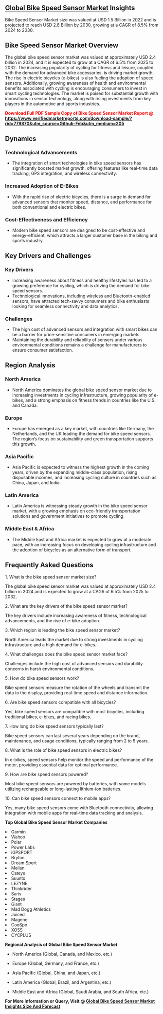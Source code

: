 <h2><a href="https://www.verifiedmarketreports.com/download-sample/?rid=779870&amp;utm_source=Github&amp;utm_medium=205" target="_blank">Global Bike Speed Sensor Market</a> Insights</h2><p>Bike Speed Sensor Market size was valued at USD 1.5 Billion in 2022 and is projected to reach USD 2.8 Billion by 2030, growing at a CAGR of 8.5% from 2024 to 2030.</p><p> <h2>Bike Speed Sensor Market Overview</h2> <p>The global bike speed sensor market was valued at approximately USD 2.4 billion in 2024, and it is expected to grow at a CAGR of 6.5% from 2025 to 2032. The increasing popularity of cycling for fitness and leisure, coupled with the demand for advanced bike accessories, is driving market growth. The rise in electric bicycles (e-bikes) is also fueling the adoption of speed sensors. Additionally, growing awareness of health and environmental benefits associated with cycling is encouraging consumers to invest in smart cycling technologies. The market is poised for substantial growth with innovations in sensor technology, along with rising investments from key players in the automotive and sports industries.</p> <p><strong><p><span class=""><span style="color: #ff0000;"><strong>Download Full PDF Sample Copy of Bike Speed Sensor Market Report</strong> @ </span><a href="https://www.verifiedmarketreports.com/download-sample/?rid=779870&amp;utm_source=Github-Feb&amp;utm_medium=205" target="_blank">https://www.verifiedmarketreports.com/download-sample/?rid=779870&amp;utm_source=Github-Feb&amp;utm_medium=205</a></span></p></strong></p> <h2>Dynamics</h2> <h3>Technological Advancements</h3> <ul> <li>The integration of smart technologies in bike speed sensors has significantly boosted market growth, offering features like real-time data tracking, GPS integration, and wireless connectivity.</li> </ul> <h3>Increased Adoption of E-Bikes</h3> <ul> <li>With the rapid rise of electric bicycles, there is a surge in demand for advanced sensors that monitor speed, distance, and performance for both conventional and electric bikes.</li> </ul> <h3>Cost-Effectiveness and Efficiency</h3> <ul> <li>Modern bike speed sensors are designed to be cost-effective and energy-efficient, which attracts a larger customer base in the biking and sports industry.</li> </ul> <h2>Key Drivers and Challenges</h2> <h3>Key Drivers</h3> <ul> <li>Increasing awareness about fitness and healthy lifestyles has led to a growing preference for cycling, which is driving the demand for bike speed sensors.</li> <li>Technological innovations, including wireless and Bluetooth-enabled sensors, have attracted tech-savvy consumers and bike enthusiasts looking for seamless connectivity and data analytics.</li> </ul> <h3>Challenges</h3> <ul> <li>The high cost of advanced sensors and integration with smart bikes can be a barrier for price-sensitive consumers in emerging markets.</li> <li>Maintaining the durability and reliability of sensors under various environmental conditions remains a challenge for manufacturers to ensure consumer satisfaction.</li> </ul> <h2>Region Analysis</h2> <h3>North America</h3> <ul> <li>North America dominates the global bike speed sensor market due to increasing investments in cycling infrastructure, growing popularity of e-bikes, and a strong emphasis on fitness trends in countries like the U.S. and Canada.</li> </ul> <h3>Europe</h3> <ul> <li>Europe has emerged as a key market, with countries like Germany, the Netherlands, and the UK leading the demand for bike speed sensors. The region’s focus on sustainability and green transportation supports this growth.</li> </ul> <h3>Asia Pacific</h3> <ul> <li>Asia Pacific is expected to witness the highest growth in the coming years, driven by the expanding middle-class population, rising disposable incomes, and increasing cycling culture in countries such as China, Japan, and India.</li> </ul> <h3>Latin America</h3> <ul> <li>Latin America is witnessing steady growth in the bike speed sensor market, with a growing emphasis on eco-friendly transportation solutions and government initiatives to promote cycling.</li> </ul> <h3>Middle East & Africa</h3> <ul> <li>The Middle East and Africa market is expected to grow at a moderate pace, with an increasing focus on developing cycling infrastructure and the adoption of bicycles as an alternative form of transport.</li> </ul> <h2>Frequently Asked Questions</h2> <p>1. What is the bike speed sensor market size? </p> <p>The global bike speed sensor market was valued at approximately USD 2.4 billion in 2024 and is expected to grow at a CAGR of 6.5% from 2025 to 2032.</p> <p>2. What are the key drivers of the bike speed sensor market? </p> <p>The key drivers include increasing awareness of fitness, technological advancements, and the rise of e-bike adoption.</p> <p>3. Which region is leading the bike speed sensor market? </p> <p>North America leads the market due to strong investments in cycling infrastructure and a high demand for e-bikes.</p> <p>4. What challenges does the bike speed sensor market face? </p> <p>Challenges include the high cost of advanced sensors and durability concerns in harsh environmental conditions.</p> <p>5. How do bike speed sensors work? </p> <p>Bike speed sensors measure the rotation of the wheels and transmit the data to the display, providing real-time speed and distance information.</p> <p>6. Are bike speed sensors compatible with all bicycles? </p> <p>Yes, bike speed sensors are compatible with most bicycles, including traditional bikes, e-bikes, and racing bikes.</p> <p>7. How long do bike speed sensors typically last? </p> <p>Bike speed sensors can last several years depending on the brand, maintenance, and usage conditions, typically ranging from 2 to 5 years.</p> <p>8. What is the role of bike speed sensors in electric bikes? </p> <p>In e-bikes, speed sensors help monitor the speed and performance of the motor, providing essential data for optimal performance.</p> <p>9. How are bike speed sensors powered? </p> <p>Most bike speed sensors are powered by batteries, with some models utilizing rechargeable or long-lasting lithium-ion batteries.</p> <p>10. Can bike speed sensors connect to mobile apps? </p> <p>Yes, many bike speed sensors come with Bluetooth connectivity, allowing integration with mobile apps for real-time data tracking and analysis.</p> </p><p><strong>Top Global Bike Speed Sensor Market Companies</strong></p><div data-test-id=""><p><li>Garmin</li><li> Wahoo</li><li> Polar</li><li> Power Labs</li><li> iGPSPORT</li><li> Bryton</li><li> Dream Sport</li><li> Meilan</li><li> Cateye</li><li> Suunto</li><li> LEZYNE</li><li> Thinkrider</li><li> Saris</li><li> Stages</li><li> Giant</li><li> Mad Dogg Athletics</li><li> Juiced</li><li> Magene</li><li> CooSpo</li><li> XOSS</li><li> CYCPLUS</li></p><div><strong>Regional Analysis of&nbsp;Global Bike Speed Sensor Market</strong></div><ul><li dir="ltr"><p dir="ltr">North America&nbsp;(Global, Canada, and Mexico, etc.)</p></li><li dir="ltr"><p dir="ltr">Europe (Global, Germany, and France, etc.)</p></li><li dir="ltr"><p dir="ltr">Asia Pacific&nbsp;(Global, China, and Japan, etc.)</p></li><li dir="ltr"><p dir="ltr">Latin America&nbsp;(Global, Brazil, and Argentina, etc.)</p></li><li dir="ltr">Middle East and Africa&nbsp;(Global, Saudi Arabia, and South Africa, etc.)</li></ul><p><strong>For More Information or Query, Visit @&nbsp;</strong><strong><a href="https://www.verifiedmarketreports.com/product/bike-speed-sensor-market/?utm_source=Github&amp;utm_medium=205" target="_blank">Global Bike Speed Sensor Market Insights Size And Forecast</a></strong></p></div>
